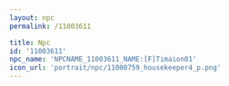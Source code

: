 ```yaml
---
layout: npc
permalink: /11003611

title: Npc
id: '11003611'
npc_name: 'NPCNAME_11003611_NAME:[F]Timaion01'
icon_url: 'portrait/npc/11000759_housekeeper4_p.png'
---
```

